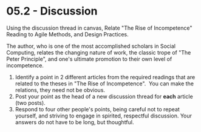 # 05.2 - Discussion
Using the discussion thread in canvas, Relate "The Rise of Incompetence" Reading to Agile Methods, and Design Practices. 

The author, who is one of the most accomplished scholars in Social Computing, relates the changing nature of work, the classic trope of "The Peter Principle", and one's ultimate promotion to their own level of incompetence. 
1. Identify a point in 2 different articles from the required readings that are related to the theses in "The Rise of Incompetence".  You can make the relations, they need not be obvious. 
2. Post your point as the head of a new discussion thread for **each** article (two posts). 
3. Respond to four other people's points, being careful not to repeat yourself, and striving to engage in spirited, respectful discussion. Your answers do not have to be long, but thoughtful. 
